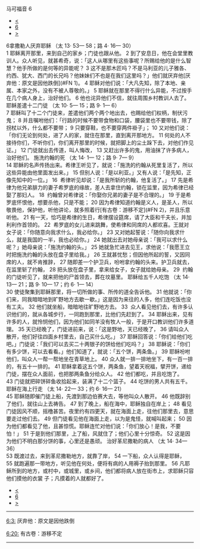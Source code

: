 ﻿





 马可福音 6




* [<](bible/MRK05.md)
* [6](bible/MRK.md)
* [>](bible/MRK07.md)



 
6拿撒勒人厌弃耶稣 （太 13· 53— 58；路 4· 16— 30）  
1 耶稣离开那里，来到自己的家乡；门徒也跟从他。 
2 到了安息日，他在会堂里教训人。众人听见，就甚希奇，说：「这人从哪里有这些事呢？所赐给他的是什么智慧？他手所做的是何等的异能呢？ 
3 这不是那木匠吗？不是马利亚的儿子雅各、约西、犹大、西门的长兄吗？他妹妹们不也是在我们这里吗？」他们就厌弃他[厌弃他：原文是因他跌倒](#FN 1)。 
4 耶稣对他们说：「大凡先知，除了本地、亲属、本家之外，没有不被人尊敬的。」 
5 耶稣就在那里不得行什么异能，不过按手在几个病人身上，治好他们。 
6 他也诧异他们不信，就往周围乡村教训人去了。 耶稣差遣十二门徒 （太 10· 5— 15；路 9· 1— 6）  
7 耶稣叫了十二个门徒来，差遣他们两个两个地出去，也赐给他们权柄，制伏污鬼； 
8 并且嘱咐他们：「行路的时候不要带食物和口袋，腰袋里也不要带钱，除了拐杖以外，什么都不要带； 
9 只要穿鞋，也不要穿两件褂子」； 
10 又对他们说：「你们无论到何处，进了人的家，就住在那里，直到离开那地方。 
11 何处的人不接待你们，不听你们，你们离开那里的时候，就把脚上的尘土跺下去，对他们作见证。」 
12 门徒就出去传道，叫人悔改， 
13 又赶出许多的鬼，用油抹了许多病人，治好他们。 施洗约翰的死 （太 14· 1— 12；路 9· 7— 9）  
14 耶稣的名声传扬出来。希律王听见了，就说：「施洗的约翰从死里复活了，所以这些异能由他里面发出来。」 
15 但别人说：「是以利亚。」又有人说：「是先知，正像先知中的一位。」 
16  希律听见却说：「是我所斩的约翰，他复活了。」 
17 先是希律为他兄弟腓力的妻子希罗底的缘故，差人去拿住约翰，锁在监里，因为希律已经娶了那妇人。 
18  约翰曾对希律说：「你娶你兄弟的妻子是不合理的。」 
19 于是希罗底怀恨他，想要杀他，只是不能； 
20 因为希律知道约翰是义人，是圣人，所以敬畏他，保护他，听他讲论，就多照着行[有古卷：游移不定](#FN 2)，并且乐意听他。 
21 有一天，恰巧是希律的生日，希律摆设筵席，请了大臣和千夫长，并加利利作首领的。 
22  希罗底的女儿进来跳舞，使希律和同席的人都欢喜。王就对女子说：「你随意向我求什么，我必给你。」 
23 又对她起誓说：「随你向我求什么，就是我国的一半，我也必给你。」 
24 她就出去对她母亲说：「我可以求什么呢？」她母亲说：「施洗约翰的头。」 
25 她就急忙进去见王，求他说：「我愿王立时把施洗约翰的头放在盘子里给我。」 
26 王就甚忧愁；但因他所起的誓，又因同席的人，就不肯推辞， 
27 随即差一个护卫兵，吩咐拿约翰的头来。护卫兵就去，在监里斩了约翰， 
28 把头放在盘子里，拿来给女子，女子就给她母亲。 
29  约翰的门徒听见了，就来把他的尸首领去，葬在坟墓里。 耶稣给五千人吃饱 （太 14· 13— 21；路 9· 10— 17；约 6· 1— 14）  
30 使徒聚集到耶稣那里，将一切所做的事、所传的道全告诉他。 
31 他就说：「你们来，同我暗暗地到旷野地方去歇一歇。」这是因为来往的人多，他们连吃饭也没有工夫。 
32 他们就坐船，暗暗地往旷野地方去。 
33  众人看见他们去，有许多认识他们的，就从各城步行，一同跑到那里，比他们先赶到了。 
34 耶稣出来，见有许多的人，就怜悯他们，因为他们如同羊没有牧人一般，于是开口教训他们许多道理。 
35 天已经晚了，门徒进前来，说：「这是野地，天已经晚了， 
36 请叫众人散开，他们好往四面乡村里去，自己买什么吃。」 
37 耶稣回答说：「你们给他们吃吧。」门徒说：「我们可以去买二十两银子的饼给他们吃吗？」 
38 耶稣说：「你们有多少饼，可以去看看。」他们知道了，就说：「五个饼，两条鱼。」 
39 耶稣吩咐他们，叫众人一帮一帮地坐在青草地上。 
40 众人就一排一排地坐下，有一百一排的，有五十一排的。 
41 耶稣拿着这五个饼，两条鱼，望着天祝福，擘开饼，递给门徒，摆在众人面前，也把那两条鱼分给众人。 
42 他们都吃，并且吃饱了。 
43 门徒就把碎饼碎鱼收拾起来，装满了十二个篮子。 
44 吃饼的男人共有五千。 耶稣在海上行走 （太 14· 22— 33；约 6· 16— 21）  
45 耶稣随即催门徒上船，先渡到那边伯赛大去，等他叫众人散开。 
46 他既辞别了他们，就往山上去祷告。 
47 到了晚上，船在海中，耶稣独自在岸上； 
48 看见门徒因风不顺，摇橹甚苦。夜里约有四更天，就在海面上走，往他们那里去，意思要走过他们去。 
49 但门徒看见他在海面上走，以为是鬼怪，就喊叫起来； 
50 因为他们都看见了他，且甚惊慌。耶稣连忙对他们说：「你们放心！是我，不要怕！」 
51 于是到他们那里，上了船，风就住了；他们心里十分惊奇。 
52 这是因为他们不明白那分饼的事，心里还是愚顽。 治好革尼撒勒的病人 （太 14· 34— 36）  
53 既渡过去，来到革尼撒勒地方，就靠了岸， 
54 一下船，众人认得是耶稣， 
55 就跑遍那一带地方，听见他在何处，便将有病的人用褥子抬到那里。 
56 凡耶稣所到的地方，或村中，或城里，或乡间，他们都将病人放在街市上，求耶稣只容他们摸他的衣裳 子；凡摸着的人就都好了。 
* [<](bible/MRK05.md)
* [6](bible/MRK.md)
* [>](bible/MRK07.md)





---


[6:3:](#V3)
厌弃他：原文是因他跌倒


[6:20:](#V20)
有古卷：游移不定




---










